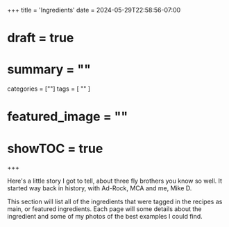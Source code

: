 +++
title = 'Ingredients'
date = 2024-05-29T22:58:56-07:00
# draft = true
# summary = ""
categories = [""]
tags = [
  ""
  ]
# featured_image = ""
# showTOC = true
+++

Here's a little story I got to tell, about three fly brothers you know so well. It started way back in history, with Ad-Rock, MCA and me, Mike D.

This section will list all of the ingredients that were tagged in the recipes as main, or featured ingredients. Each page will some details about the ingredient and some of my photos of the best examples I could find.
